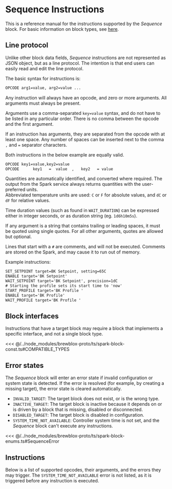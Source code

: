 # Sequence Instructions

<script setup>
import SequenceDocumentation from '../../components/SequenceDocumentation.vue'
</script>

This is a reference manual for the instructions supported by the *Sequence* block.
For basic information on block types, see [here](./block_types.md).

## Line protocol

Unlike other block data fields, *Sequence* instructions are not represented as JSON object,
but as a line protocol.
The intention is that end users can easily read and edit the line protocol.

The basic syntax for instructions is:

```txt
OPCODE arg1=value, arg2=value ...
```

Any instruction will always have an opcode, and zero or more arguments.
All arguments must always be present.

Arguments use a comma-separated `key=value` syntax, and do not have to be listed in any particular order.
There is no comma between the opcode and the first argument.

If an instruction has arguments, they are separated from the opcode with at least one space.
Any number of spaces can be inserted next to the comma ` , ` and ` = ` separator characters.

Both instructions in the below example are equally valid.

```txt
OPCODE key1=value,key2=value
OPCODE      key1   =  value  ,   key2   = value
```

Quantities are automatically identified, and converted where required.
The output from the Spark service always returns quantities with the user-preferred units.\
Abbreviated temperature units are used: `C` or `F` for absolute values, and `dC` or `dF` for relative values.

Time duration values (such as found in `WAIT_DURATION`) can be expressed either in integer seconds, or as duration string (eg. `1d6h10m5s`).

If any argument is a string that contains trailing or leading spaces, it must be quoted using single quotes.
For all other arguments, quotes are allowed but optional.

Lines that start with a `#` are comments, and will not be executed.
Comments are stored on the Spark, and may cause it to run out of memory.

Example instructions:

```txt
SET_SETPOINT target=BK Setpoint, setting=65C
ENABLE target='BK Setpoint'
WAIT_SETPOINT target='BK Setpoint', precision=1dC
# Starting the profile sets its start time to 'now'
START_PROFILE target='BK Profile '
ENABLE target='BK Profile'
WAIT_PROFILE target='BK Profile '
```

## Block interfaces

Instructions that have a target block may require a block that implements a specific interface, and not a single block type.

<<< @/../node_modules/brewblox-proto/ts/spark-block-const.ts#COMPATIBLE_TYPES

## Error states

The *Sequence* block will enter an error state if invalid configuration or system state is detected.
If the error is resolved (for example, by creating a missing target), the error state is cleared automatically.

- `INVALID_TARGET`: The target block does not exist, or is the wrong type.
- `INACTIVE_TARGET`: The target block is inactive because it depends on or is driven by a block that is missing, disabled or disconnected.
- `DISABLED_TARGET`: The target block is disabled in configuration.
- `SYSTEM_TIME_NOT_AVAILABLE`: Controller system time is not set, and the *Sequence* block can't execute any instructions.

<<< @/../node_modules/brewblox-proto/ts/spark-block-enums.ts#SequenceError

## Instructions

Below is a list of supported opcodes, their arguments, and the errors they may trigger.
The `SYSTEM_TIME_NOT_AVAILABLE` error is not listed, as it is triggered before any instruction is executed.

<SequenceDocumentation/>
